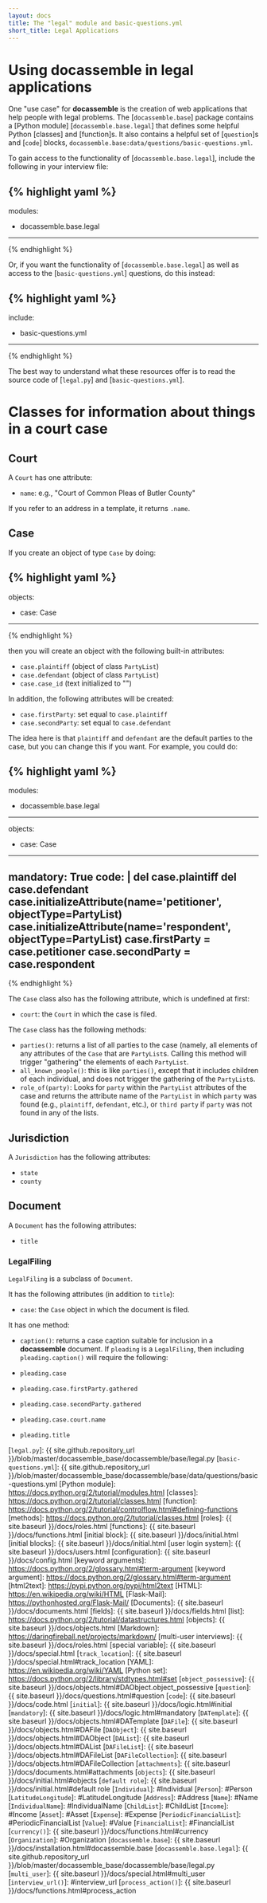 ```yaml
---
layout: docs
title: The "legal" module and basic-questions.yml
short_title: Legal Applications
---
```


# Using **docassemble** in legal applications

One "use case" for **docassemble** is the creation of web applications
that help people with legal problems.  The [`docassemble.base`] package
contains a [Python module]<span></span> [`docassemble.base.legal`] that defines some
helpful Python [classes] and [function]s.  It also contains a helpful
set of [`question`]s and [`code`] blocks,
`docassemble.base:data/questions/basic-questions.yml`.

To gain access to the functionality of [`docassemble.base.legal`],
include the following in your interview file:

{% highlight yaml %}
---
modules:
  - docassemble.base.legal
---
{% endhighlight %}

Or, if you want the functionality of [`docassemble.base.legal`] as well
as access to the [`basic-questions.yml`] questions, do this instead:

{% highlight yaml %}
---
include:
  - basic-questions.yml
---
{% endhighlight %}

The best way to understand what these resources offer is to read the
source code of [`legal.py`] and [`basic-questions.yml`].

# Classes for information about things in a court case

## <a name="Court"></a>Court

A `Court` has one attribute:

* `name`: e.g., "Court of Common Pleas of Butler County"

If you refer to an address in a template, it returns `.name`.

## <a name="Case"></a>Case

If you create an object of type `Case` by doing:

{% highlight yaml %}
---
objects:
  - case: Case
---
{% endhighlight %}

then you will create an object with the following built-in attributes:

* `case.plaintiff` (object of class `PartyList`)
* `case.defendant` (object of class `PartyList`)
* `case.case_id` (text initialized to "")

In addition, the following attributes will be created:

* `case.firstParty`: set equal to `case.plaintiff`
* `case.secondParty`: set equal to `case.defendant`

The idea here is that `plaintiff` and `defendant` are the default
parties to the case, but you can change this if you want.  For
example, you could do:

{% highlight yaml %}
---
modules:
  - docassemble.base.legal
---
objects: 
  - case: Case
---
mandatory: True
code: |
  del case.plaintiff
  del case.defendant
  case.initializeAttribute(name='petitioner', objectType=PartyList)
  case.initializeAttribute(name='respondent', objectType=PartyList)
  case.firstParty = case.petitioner
  case.secondParty = case.respondent
---
{% endhighlight %}

The `Case` class also has the following attribute, which is undefined
at first:

* `court`: the `Court` in which the case is filed.

The `Case` class has the following methods:

* <a name="Case.parties"></a>`parties()`: returns a list of all
  parties to the case (namely, all elements of any attributes of the
  `Case` that are `PartyList`s.  Calling this method will trigger
  "gathering" the elements of each `PartyList`.
* <a name="Case.all_known_people"></a>`all_known_people()`: this is
  like `parties()`, except that it includes children of each
  individual, and does not trigger the gathering of the `PartyList`s.
* <a name="Case.role_of"></a>`role_of(party)`: Looks for `party`
  within the `PartyList` attributes of the case and returns the
  attribute name of the `PartyList` in which `party` was found (e.g.,
  `plaintiff`, `defendant`, etc.), or `third party` if `party` was not
  found in any of the lists.

## <a name="Jurisdiction"></a>Jurisdiction

A `Jurisdiction` has the following attributes:

* `state`
* `county`

## <a name="Document"></a>Document

A `Document` has the following attributes:

* `title`

### <a name="LegalFiling"></a>LegalFiling

`LegalFiling` is a subclass of `Document`.

It has the following attributes (in addition to `title`):

* `case`: the `Case` object in which the document is filed.

It has one method:

<a name="LegalFiling.caption"></a>

* `caption()`: returns a case caption suitable for inclusion in a
**docassemble** document.  If `pleading` is a `LegalFiling`, then
including `pleading.caption()` will require the following:

* `pleading.case`
* `pleading.case.firstParty.gathered`
* `pleading.case.secondParty.gathered`
* `pleading.case.court.name`
* `pleading.title`

[Python list]: https://docs.python.org/2/tutorial/datastructures.html
[Python dictionary]: https://docs.python.org/2/tutorial/datastructures.html#dictionaries
[`legal.py`]: {{ site.github.repository_url }}/blob/master/docassemble_base/docassemble/base/legal.py
[`basic-questions.yml`]: {{ site.github.repository_url }}/blob/master/docassemble_base/docassemble/base/data/questions/basic-questions.yml
[Python module]: https://docs.python.org/2/tutorial/modules.html
[classes]: https://docs.python.org/2/tutorial/classes.html
[function]: https://docs.python.org/2/tutorial/controlflow.html#defining-functions
[methods]: https://docs.python.org/2/tutorial/classes.html
[roles]: {{ site.baseurl }}/docs/roles.html
[functions]: {{ site.baseurl }}/docs/functions.html
[initial block]: {{ site.baseurl }}/docs/initial.html
[initial blocks]: {{ site.baseurl }}/docs/initial.html
[user login system]: {{ site.baseurl }}/docs/users.html
[configuration]: {{ site.baseurl }}/docs/config.html
[keyword arguments]: https://docs.python.org/2/glossary.html#term-argument
[keyword argument]: https://docs.python.org/2/glossary.html#term-argument
[html2text]: https://pypi.python.org/pypi/html2text
[HTML]: https://en.wikipedia.org/wiki/HTML
[Flask-Mail]: https://pythonhosted.org/Flask-Mail/
[Documents]: {{ site.baseurl }}/docs/documents.html
[fields]: {{ site.baseurl }}/docs/fields.html
[list]: https://docs.python.org/2/tutorial/datastructures.html
[objects]: {{ site.baseurl }}/docs/objects.html
[Markdown]: https://daringfireball.net/projects/markdown/
[multi-user interviews]: {{ site.baseurl }}/docs/roles.html
[special variable]: {{ site.baseurl }}/docs/special.html
[`track_location`]:  {{ site.baseurl }}/docs/special.html#track_location
[YAML]: https://en.wikipedia.org/wiki/YAML
[Python set]: https://docs.python.org/2/library/stdtypes.html#set
[`object_possessive`]: {{ site.baseurl }}/docs/objects.html#DAObject.object_possessive
[`question`]: {{ site.baseurl }}/docs/questions.html#question
[`code`]: {{ site.baseurl }}/docs/code.html
[`initial`]: {{ site.baseurl }}/docs/logic.html#initial
[`mandatory`]: {{ site.baseurl }}/docs/logic.html#mandatory
[`DATemplate`]: {{ site.baseurl }}/docs/objects.html#DATemplate
[`DAFile`]: {{ site.baseurl }}/docs/objects.html#DAFile
[`DAObject`]: {{ site.baseurl }}/docs/objects.html#DAObject
[`DAList`]: {{ site.baseurl }}/docs/objects.html#DAList
[`DAFileList`]: {{ site.baseurl }}/docs/objects.html#DAFileList
[`DAFileCollection`]: {{ site.baseurl }}/docs/objects.html#DAFileCollection
[`attachments`]: {{ site.baseurl }}/docs/documents.html#attachments
[`objects`]: {{ site.baseurl }}/docs/initial.html#objects
[`default role`]: {{ site.baseurl }}/docs/initial.html#default role
[`Individual`]: #Individual
[`Person`]: #Person
[`LatitudeLongitude`]: #LatitudeLongitude
[`Address`]: #Address
[`Name`]: #Name
[`IndividualName`]: #IndividualName
[`ChildList`]: #ChildList
[`Income`]: #Income
[`Asset`]: #Asset
[`Expense`]: #Expense
[`PeriodicFinancialList`]: #PeriodicFinancialList
[`Value`]: #Value
[`FinancialList`]: #FinancialList
[`currency()`]: {{ site.baseurl }}/docs/functions.html#currency
[`Organization`]: #Organization
[`docassemble.base`]: {{ site.baseurl }}/docs/installation.html#docassemble.base
[`docassemble.base.legal`]: {{ site.github.repository_url }}/blob/master/docassemble_base/docassemble/base/legal.py
[`multi_user`]: {{ site.baseurl }}/docs/special.html#multi_user
[`interview_url()`]: #interview_url
[`process_action()`]: {{ site.baseurl }}/docs/functions.html#process_action
